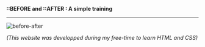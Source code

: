 **::BEFORE and ::AFTER : A simple training**


-----------------------------------------------------------------------------------------------------------------------------------
![before-after](https://user-images.githubusercontent.com/61105869/74776013-155a4c00-5297-11ea-9338-5c04569a0183.jpg)

*(This website was developped during my free-time to learn HTML and CSS)*

